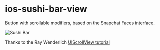 # ios-sushi-bar-view
Button with scrollable modifiers, based on the Snapchat Faces interface.

![Sushi Bar](http://www.oyatsubreak.com/wp-content/uploads/2012/03/dannychoodotcom_conveyorbeltsushi.jpg)


Thanks to the Ray Wenderlich [UIScrollView tutorial](http://www.raywenderlich.com/76436/use-uiscrollview-scroll-zoom-content-swift)
